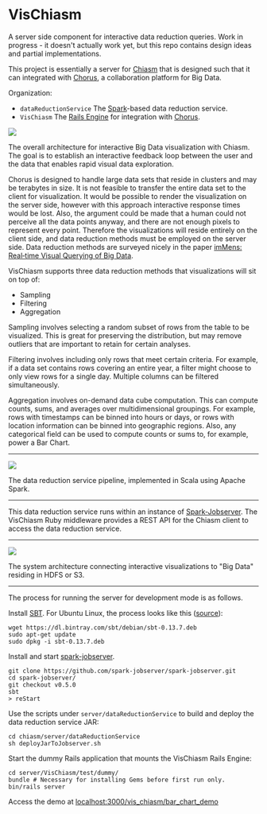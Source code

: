 # VisChiasm

A server side component for interactive data reduction queries. Work in progress - it doesn't actually work yet, but this repo contains design ideas and partial implementations.

This project is essentially a server for [Chiasm](https://github.com/curran/chiasm) that is designed such that it can integrated with [Chorus](https://github.com/Chorus/chorus), a collaboration platform for Big Data.

Organization:

 * `dataReductionService` The [Spark](https://spark.apache.org/)-based data reduction service.
 * `VisChiasm` The [Rails Engine](http://guides.rubyonrails.org/engines.html) for integration with [Chorus](https://github.com/Chorus/chorus).

![](http://curran.github.io/images/chiasm/vis_flow.png)

The overall architecture for interactive Big Data visualization with Chiasm. The goal is to establish an interactive feedback loop between the user and the data that enables rapid visual data exploration.

Chorus is designed to handle large data sets that reside in clusters and may be terabytes in size. It is not feasible to transfer the entire data set to the client for visualization. It would be possible to render the visualization on the server side, however with this approach interactive response times would be lost. Also, the argument could be made that a human could not perceive all the data points anyway, and there are not enough pixels to represent every point. Therefore the visualizations will reside entirely on the client side, and data reduction methods must be employed on the server side. Data reduction methods are surveyed nicely in the paper [imMens: Real‐time Visual Querying of Big Data](https://www.google.com/url?q=https%3A%2F%2Fidl.cs.washington.edu%2Ffiles%2F2013-imMens-EuroVis.pdf&sa=D&sntz=1&usg=AFQjCNH5qDFCuBGeAKXLiTYUXK5SJZI1VQ).

VisChiasm supports three data reduction methods that visualizations will sit on top of:

 * Sampling
 * Filtering
 * Aggregation

Sampling involves selecting a random subset of rows from the table to be visualized. This is great for preserving the distribution, but may remove outliers that are important to retain for certain analyses.

Filtering involves including only rows that meet certain criteria. For example, if a data set contains rows covering an entire year, a filter might choose to only view rows for a single day. Multiple columns can be filtered simultaneously.

Aggregation involves on-demand data cube computation. This can compute counts, sums, and averages over multidimensional groupings. For example, rows with timestamps can be binned into hours or days, or rows with location information can be binned into geographic regions. Also, any categorical field can be used to compute counts or sums to, for example, power a Bar Chart.

---------------------------------------
![](http://curran.github.io/images/chiasm/data_reduction_detail.png)

The data reduction service pipeline, implemented in Scala using Apache Spark.

---------------------------------------

This data reduction service runs within an instance of [Spark-Jobserver](https://github.com/spark-jobserver/spark-jobserver). The VisChiasm Ruby middleware provides a REST API for the Chiasm client to access the data reduction service.

---------------------------------------
![](http://curran.github.io/images/chiasm/chiasm_architecture.png)

The system architecture connecting interactive visualizations to "Big Data" residing in HDFS or S3.

---------------------------------------

The process for running the server for development mode is as follows.

Install [SBT](http://www.scala-sbt.org/release/tutorial/Setup.html). For Ubuntu Linux, the process looks like this ([source](http://stackoverflow.com/questions/28543911/sbt-install-failure-with-aptitude-on-ubuntu-14-04)):

```
wget https://dl.bintray.com/sbt/debian/sbt-0.13.7.deb
sudo apt-get update
sudo dpkg -i sbt-0.13.7.deb
```

Install and start [spark-jobserver](https://github.com/spark-jobserver/spark-jobserver).

```
git clone https://github.com/spark-jobserver/spark-jobserver.git
cd spark-jobserver/
git checkout v0.5.0
sbt
> reStart
```

Use the scripts under `server/dataReductionService` to build and deploy the data reduction service JAR:

```
cd chiasm/server/dataReductionService
sh deployJarToJobserver.sh
```

Start the dummy Rails application that mounts the VisChiasm Rails Engine:

```
cd server/VisChiasm/test/dummy/
bundle # Necessary for installing Gems before first run only.
bin/rails server
```

Access the demo at [localhost:3000/vis_chiasm/bar_chart_demo](localhost:3000/vis_chiasm/bar_chart_demo)